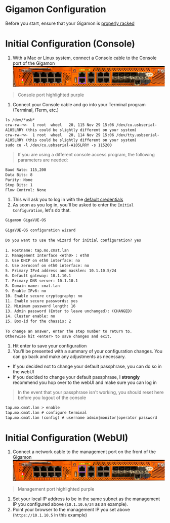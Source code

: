 # Gigamon Configuration

Before you start, ensure that your Gigamon is [properly racked](../hardware-assembly.md)

# Initial Configuration (Console)
1. With a Mac or Linux system, connect a Console cable to the Console port of the Gigamon  
![](../../images/gigamon-console.png)  
> Console port highlighted purple  

1. Connect your Console cable and go into your Terminal program (Terminal, iTerm, etc.)
  ```
  ls /dev/*usb*
  crw-rw-rw-  1 root  wheel   20, 115 Nov 29 15:06 /dev/cu.usbserial-A105LRRY (this could be slightly different on your system)
  crw-rw-rw-  1 root  wheel   20, 114 Nov 29 15:06 /dev/tty.usbserial-A105LRRY (this could be slightly different on your system)
  sudo cu -l /dev/cu.usbserial-A105LRRY -s 115200
  ```
> If you are using a different console access program, the following parameters are needed:
```
Baud Rate: 115,200
Data Bits: 8
Parity: None
Stop Bits: 1
Flow Control: None
```

1. This will ask you to log in with the [default credentials](../credentials.md)
1. As soon as you log in, you'll be asked to enter the `Initial Configuration`, let's do that.

  ```
  Gigamon GigaVUE-OS

  GigaVUE-OS configuration wizard

  Do you want to use the wizard for initial configuration? yes

  1. Hostname: tap.mo.cmat.lan
  2. Management Interface <eth0> : eth0
  3. Use DHCP on eth0 interface: no
  4. Use zeroconf on eth0 interface: no
  5. Primary IPv4 address and masklen: 10.1.10.5/24
  6. Default gateway: 10.1.10.1
  7. Primary DNS server: 10.1.10.1
  8. Domain name: cmat.lan
  9. Enable IPv6: no
  10. Enable secure cryptography: no
  11. Enable secure passwords: yes
  12. Minimum password length: 16
  13. Admin password (Enter to leave unchanged): (CHANGED)
  14. Cluster enable: no
  15. Box-id for the chassis: 2

  To change an answer, enter the step number to return to.
  Otherwise hit <enter> to save changes and exit.
  ```
1. Hit enter to save your configuration
1. You'll be presented with a summary of your configuration changes. You can go back and make any adjustments as necessary.  
 - If you decided not to change your default passphrase, you can do so in the webUI
 - If you decided to change your default passphrase, I **strongly** recommend you hop over to the webUI and make sure you can log in
> In the event that your passphrase isn't working, you should reset here before you logout of the console
```
tap.mo.cmat.lan > enable
tap.mo.cmat.lan # configure terminal
tap.mo.cmat.lan (config) # username admin|monitor|operator password
```

# Initial Configuration (WebUI)
1. Connect a network cable to the management port on the front of the Gigamon
![](../../images/gigamon-management.png)
> Management port highlighted purple  
1. Set your local IP address to be in the same subnet as the management IP you configured above (`10.1.10.6/24` as an example).
1. Point your browser to the management IP you set above (`https://10.1.10.5` in this example)
